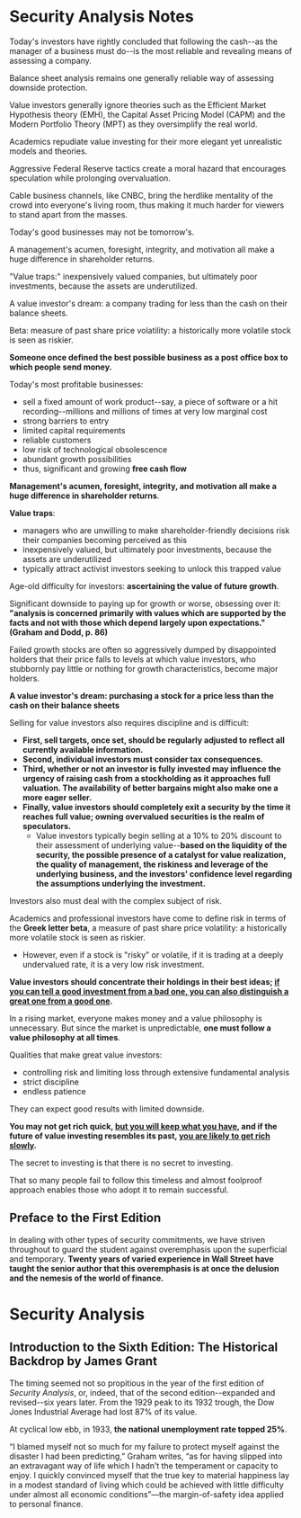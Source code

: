 # Security Analysis Notes

Today's investors have rightly concluded that following the cash--as the manager of a business must do--is the most reliable and revealing means of assessing a company.

Balance sheet analysis remains one generally reliable way of assessing downside protection.

Value investors generally ignore theories such as the Efficient Market Hypothesis theory (EMH), the Capital Asset Pricing Model (CAPM) and the Modern Portfolio Theory (MPT) as they oversimplify the real world.

Academics repudiate value investing for their more elegant yet unrealistic models and theories.

Aggressive Federal Reserve tactics create a moral hazard that encourages speculation while prolonging overvaluation.

Cable business channels, like CNBC, bring the herdlike mentality of the crowd into everyone's living room, thus making it much harder for viewers to stand apart from the masses.

Today's good businesses may not be tomorrow's.

A management's acumen, foresight, integrity, and motivation all make a huge difference in shareholder returns.

"Value traps:" inexpensively valued companies, but ultimately poor investments, because the assets are underutilized.

A value investor's dream: a company trading for less than the cash on their balance sheets.

Beta: measure of past share price volatility: a historically more volatile stock is seen as riskier.

**Someone once defined the best possible business as a post office box to which people send money.**

Today's most profitable businesses:

- sell a fixed amount of work product--say, a piece of software or a hit recording--millions and millions of times at very low marginal cost
- strong barriers to entry
- limited capital requirements
- reliable customers
- low risk of technological obsolescence
- abundant growth possibilities
- thus, significant and growing **free cash flow**

**Management's acumen, foresight, integrity, and motivation all make a huge difference in shareholder returns**.

**Value traps**:

- managers who are unwilling to make shareholder-friendly decisions risk their companies becoming perceived as this
- inexpensively valued, but ultimately poor investments, because the assets are underutilized
- typically attract activist investors seeking to unlock this trapped value

Age-old difficulty for investors: **ascertaining the value of future growth**.

Significant downside to paying up for growth or worse, obsessing over it: **"analysis is concerned primarily with values which are supported by the facts and not with those which depend largely upon expectations." (Graham and Dodd, p. 86)**

Failed growth stocks are often so aggressively dumped by disappointed holders that their price falls to levels at which value investors, who stubbornly pay little or nothing for growth characteristics, become major holders.

**A value investor's dream: purchasing a stock for a price less than the cash on their balance sheets**

Selling for value investors also requires discipline and is difficult:

- **First, sell targets, once set, should be regularly adjusted to reflect all currently available information.**
- **Second, individual investors must consider tax consequences.**
- **Third, whether or not an investor is fully invested may influence the urgency of raising cash from a stockholding as it approaches full valuation. The availability of better bargains might also make one a more eager seller.**
- **Finally, value investors should completely exit a security by the time it reaches full value; owning overvalued securities is the realm of speculators.**
  - Value investors typically begin selling at a 10% to 20% discount to their assessment of underlying value--**based on the liquidity of the security, the possible presence of a catalyst for value realization, the quality of management, the riskiness and leverage of the underlying business, and the investors' confidence level regarding the assumptions underlying the investment.**

Investors also must deal with the complex subject of risk.

Academics and professional investors have come to define risk in terms of the **Greek letter beta**, a measure of past share price volatility: a historically more volatile stock is seen as riskier.

- However, even if a stock is "risky" or volatile, if it is trading at a deeply undervalued rate, it is a very low risk investment.

**Value investors should concentrate their holdings in their best ideas; <u>if you can tell a good investment from a bad one, you can also distinguish a great one from a good one</u>.**

In a rising market, everyone makes money and a value philosophy is unnecessary. But since the market is unpredictable, **one must follow a value philosophy at all times**.

Qualities that make great value investors:

- controlling risk and limiting loss through extensive fundamental analysis
- strict discipline
- endless patience

They can expect good results with limited downside.

**You may not get rich quick, <u>but you will keep what you have</u>, and if the future of value investing resembles its past, <u>you are likely to get rich slowly</u>.**

The secret to investing is that there is no secret to investing.

That so many people fail to follow this timeless and almost foolproof approach enables those who adopt it to remain successful.

## Preface to the First Edition

In dealing with other types of security commitments, we have striven throughout to guard the student against overemphasis upon the superficial and temporary. **Twenty years of varied experience in Wall Street have taught the senior author that this overemphasis is at once the delusion and the nemesis of the world of finance.**

# Security Analysis

## Introduction to the Sixth Edition: The Historical Backdrop by James Grant

The timing seemed not so propitious in the year of the first edition of *Security Analysis*, or, indeed, that of the second edition--expanded and revised--six years later. From the 1929 peak to its 1932 trough, the Dow Jones Industrial Average had lost 87% of its value.

At cyclical low ebb, in 1933, **the national unemployment rate topped 25%**.

“I blamed myself not so much for my failure to protect myself against the disaster I had been predicting,” Graham writes, “as for having slipped into an extravagant way of life which I hadn’t the temperament or capacity to enjoy. I quickly convinced myself that the true key to material happiness lay in a modest standard of living which could be achieved with little difficulty under almost all economic conditions”—the margin-of-safety idea applied to personal finance.